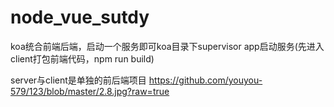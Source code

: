 # node_vue_sutdy
koa统合前端后端，启动一个服务即可koa目录下supervisor app启动服务(先进入client打包前端代码，npm run build)

server与client是单独的前后端项目
https://github.com/youyou-579/123/blob/master/2.8.jpg?raw=true
